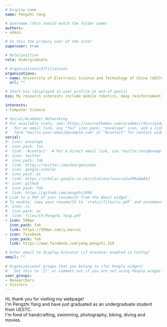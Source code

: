 ```yaml
---
# Display name
name: Pengzhi Yang

# Username (this should match the folder name)
authors:
- admin

# Is this the primary user of the site?
superuser: true

# Role/position
role: Undergraduate

# Organizations/Affiliations
organizations:
- name: University of Electronic Science and Technology of China (UESTC)
  url: ""

# Short bio (displayed in user profile at end of posts)
bio: My research interests include mobile robotics, deep reinforcement learning, and general computer science and electrical engineering. 

interests:
- Computer Science 

# Social/Academic Networking
# For available icons, see: https://sourcethemes.com/academic/docs/widgets/#icons
#   For an email link, use "fas" icon pack, "envelope" icon, and a link in the
#   form "mailto:your-email@example.com" or "#contact" for contact widget.
social:
#- icon: envelope
#  icon_pack: fas
#  link: '#contact'  # For a direct email link, use "mailto:test@example.org".
#- icon: twitter
#  icon_pack: fab
#  link: https://twitter.com/GeorgeCushen
#- icon: google-scholar
#  icon_pack: ai
#  link: https://scholar.google.co.uk/citations?user=sIwtMXoAAAAJ
#- icon: github
#  icon_pack: fab
#  link: https://github.com/pengzhi1998
# Link to a PDF of your resume/CV from the About widget.
# To enable, copy your resume/CV to `static/files/cv.pdf` and uncomment the lines below.  
#- icon: cv
#  icon_pack: ai
#  link: files/CV-Pengzhi Yang.pdf
- icon: 500px
  icon_pack: fab
  link: https://500px.com/y_marcus
- icon: facebook
  icon_pack: fab
  link: https://www.facebook.com/yang.pengzhi.319

# Enter email to display Gravatar (if Gravatar enabled in Config)
email: ""
  
# Organizational groups that you belong to (for People widget)
#   Set this to `[]` or comment out if you are not using People widget.  
user_groups:
- Researchers
- Visitors
---
```


Hi, thank you for visiting my webpage!<br> 
I'm Pengzhi Yang and have just graduated as an undergraduate student from UESTC. <br> 
I'm fond of handcrafting, swimming, photography, biking, diving and movies.<br> 

